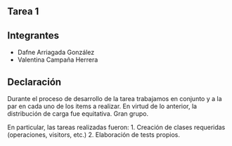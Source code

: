 ## Tarea 1

## Integrantes
- Dafne Arriagada González
- Valentina Campaña Herrera

## Declaración
Durante el proceso de desarrollo de la tarea trabajamos en conjunto y a la par en cada uno de los items a realizar. 
En virtud de lo anterior, la distribución de carga fue equitativa. Gran grupo.

En particular, las tareas realizadas fueron: 
    1. Creación de clases requeridas (operaciones, visitors, etc.)
    2. Elaboración de tests propios.
